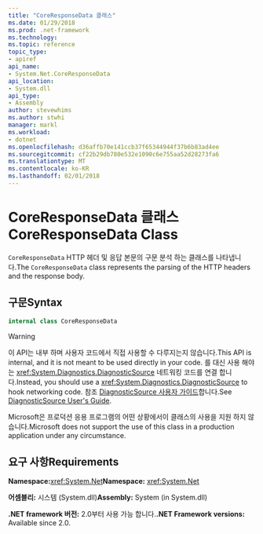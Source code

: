 ```yaml
---
title: "CoreResponseData 클래스"
ms.date: 01/29/2018
ms.prod: .net-framework
ms.technology: 
ms.topic: reference
topic_type:
- apiref
api_name:
- System.Net.CoreResponseData
api_location:
- System.dll
api_type:
- Assembly
author: stevewhims
ms.author: stwhi
manager: markl
ms.workload:
- dotnet
ms.openlocfilehash: d36affb70e141ccb37f65344944f37b6b83ad4ee
ms.sourcegitcommit: cf22b29db780e532e1090c6e755aa52d28273fa6
ms.translationtype: MT
ms.contentlocale: ko-KR
ms.lasthandoff: 02/01/2018
---
```

# <a name="coreresponsedata-class"></a><span data-ttu-id="53ab8-102">CoreResponseData 클래스</span><span class="sxs-lookup"><span data-stu-id="53ab8-102">CoreResponseData Class</span></span>

<span data-ttu-id="53ab8-103">`CoreResponseData` HTTP 헤더 및 응답 본문의 구문 분석 하는 클래스를 나타냅니다.</span><span class="sxs-lookup"><span data-stu-id="53ab8-103">The `CoreResponseData` class represents the parsing of the HTTP headers and the response body.</span></span>

## <a name="syntax"></a><span data-ttu-id="53ab8-104">구문</span><span class="sxs-lookup"><span data-stu-id="53ab8-104">Syntax</span></span>
  
```csharp
internal class CoreResponseData
```

> [!WARNING]
> <span data-ttu-id="53ab8-105">이 API는 내부 하며 사용자 코드에서 직접 사용할 수 다루지는지 않습니다.</span><span class="sxs-lookup"><span data-stu-id="53ab8-105">This API is internal, and it is not meant to be used directly in your code.</span></span> <span data-ttu-id="53ab8-106">를 대신 사용 해야는 <xref:System.Diagnostics.DiagnosticSource> 네트워킹 코드를 연결 합니다.</span><span class="sxs-lookup"><span data-stu-id="53ab8-106">Instead, you should use a <xref:System.Diagnostics.DiagnosticSource> to hook networking code.</span></span> <span data-ttu-id="53ab8-107">참조 [DiagnosticSource 사용자 가이드](https://github.com/dotnet/corefx/blob/master/src/System.Diagnostics.DiagnosticSource/src/DiagnosticSourceUsersGuide.md)합니다.</span><span class="sxs-lookup"><span data-stu-id="53ab8-107">See [DiagnosticSource User's Guide](https://github.com/dotnet/corefx/blob/master/src/System.Diagnostics.DiagnosticSource/src/DiagnosticSourceUsersGuide.md).</span></span>
> 
> <span data-ttu-id="53ab8-108">Microsoft은 프로덕션 응용 프로그램의 어떤 상황에서이 클래스의 사용을 지원 하지 않습니다.</span><span class="sxs-lookup"><span data-stu-id="53ab8-108">Microsoft does not support the use of this class in a production application under any circumstance.</span></span>

## <a name="requirements"></a><span data-ttu-id="53ab8-109">요구 사항</span><span class="sxs-lookup"><span data-stu-id="53ab8-109">Requirements</span></span>

<span data-ttu-id="53ab8-110">**Namespace:**<xref:System.Net></span><span class="sxs-lookup"><span data-stu-id="53ab8-110">**Namespace:** <xref:System.Net></span></span>

<span data-ttu-id="53ab8-111">**어셈블리:** 시스템 (System.dll)</span><span class="sxs-lookup"><span data-stu-id="53ab8-111">**Assembly:** System (in System.dll)</span></span>

<span data-ttu-id="53ab8-112">**.NET framework 버전:** 2.0부터 사용 가능 합니다.</span><span class="sxs-lookup"><span data-stu-id="53ab8-112">**.NET Framework versions:** Available since 2.0.</span></span>

